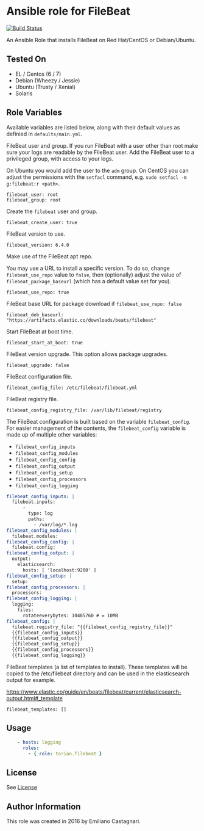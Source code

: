 # Ansible role for FileBeat

[![Build Status](https://travis-ci.org/torian/ansible-role-filebeat.svg)](https://travis-ci.org/torian/ansible-role-filebeat)

An Ansible Role that installs FileBeat on Red Hat/CentOS or Debian/Ubuntu.

## Tested On

  * EL / Centos (6 / 7)
  * Debian (Wheezy / Jessie)
  * Ubuntu (Trusty / Xenial)
  * Solaris

## Role Variables

Available variables are listed below, along with their default values as
definied in `defaults/main.yml`.

FileBeat user and group. If you run FileBeat with a user other than root make
sure your logs are readable by the FileBeat user. Add the FileBeat user to a
privileged group, with access to your logs.

On Ubuntu you would add the user to the `adm` group. On CentOS you can adjust
the permissions with the `setfacl` command, e.g. `sudo setfacl -m g:filebeat:r
<path>`.

    filebeat_user: root
    filebeat_group: root

Create the `filebeat` user and group.

    filebeat_create_user: true

FileBeat version to use.

    filebeat_version: 6.4.0

Make use of the FileBeat apt repo.

You may use a URL to install a specific version. To do so, change 
`filebeat_use_repo` value to `false`, then (optionally) adjust the 
value of `filebeat_package_baseurl` (which has a default value set for you).

    filebeat_use_repo: true

FileBeat base URL for package download if `filebeat_use_repo: false`

    filebeat_deb_baseurl: "https://artifacts.elastic.co/downloads/beats/filebeat"

Start FileBeat at boot time.

    filebeat_start_at_boot: true

FileBeat version upgrade. This option allows package upgrades.

    filebeat_upgrade: false

FileBeat configuration file.

    filebeat_config_file: /etc/filebeat/filebeat.yml

FileBeat registry file.

    filebeat_config_registry_file: /var/lib/filebeat/registry

The FileBeat configuration is built based on the variable `filebeat_config`.
For easier management of the contents, the `filebeat_config` variable is made
up of multiple other variables:

* `filebeat_config_inputs`
* `filebeat_config_modules`
* `filebeat_config_config`
* `filebeat_config_output`
* `filebeat_config_setup`
* `filebeat_config_processors`
* `filebeat_config_logging`

```yaml
filebeat_config_inputs: |
  filebeat.inputs:
      -
        type: log
        paths:
          - /var/log/*.log
filebeat_config_modules: |
  filebeat.modules:
filebeat_config_config: |
  filebeat.config:
filebeat_config_output: |
  output:
    elasticsearch:
      hosts: [ 'localhost:9200' ]
filebeat_config_setup: |
  setup:
filebeat_config_processors: |
  processors:
filebeat_config_logging: |
  logging:
    files:
      rotateeverybytes: 10485760 # = 10MB
filebeat_config: |
  filebeat.registry_file: "{{filebeat_config_registry_file}}"
  {{filebeat_config_inputs}}
  {{filebeat_config_output}}
  {{filebeat_config_setup}}
  {{filebeat_config_processors}}
  {{filebeat_config_logging}}

```

FileBeat templates (a list of templates to install).
These templates will be copied to the /etc/filebeat directory
and can be used in the elasticsearch output for example.

https://www.elastic.co/guide/en/beats/filebeat/current/elasticsearch-output.html#_template

    filebeat_templates: []

## Usage
```yaml
    - hosts: logging
      roles:
        - { role: torian.filebeat }
```

## License

See [License](LICENSE)

## Author Information

This role was created in 2016 by Emiliano Castagnari.

